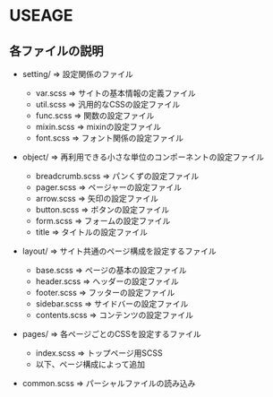 # USEAGE

## 各ファイルの説明
- setting/ => 設定関係のファイル
  * var.scss => サイトの基本情報の定義ファイル
  * util.scss => 汎用的なCSSの設定ファイル
  * func.scss => 関数の設定ファイル
  * mixin.scss => mixinの設定ファイル
  * font.scss => フォント関係の設定ファイル

- object/ => 再利用できる小さな単位のコンポーネントの設定ファイル
  * breadcrumb.scss => パンくずの設定ファイル
  * pager.scss => ページャーの設定ファイル
  * arrow.scss => 矢印の設定ファイル
  * button.scss => ボタンの設定ファイル
  * form.scss => フォームの設定ファイル
  * title => タイトルの設定ファイル

- layout/ => サイト共通のページ構成を設定するファイル
  * base.scss => ページの基本の設定ファイル
  * header.scss => ヘッダーの設定ファイル
  * footer.scss => フッターの設定ファイル
  * sidebar.scss => サイドバーの設定ファイル
  * contents.scss => コンテンツの設定ファイル

- pages/ => 各ページごとのCSSを設定するファイル
  * index.scss => トップページ用SCSS
  * 以下、ページ構成によって追加


- common.scss => パーシャルファイルの読み込み
